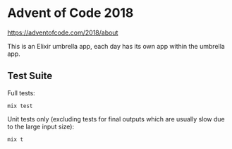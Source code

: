 # Advent of Code 2018

https://adventofcode.com/2018/about

This is an Elixir umbrella app, each day has its own app within the umbrella app.

## Test Suite

Full tests:

    mix test

Unit tests only (excluding tests for final outputs which are usually slow due to
the large input size):

    mix t
